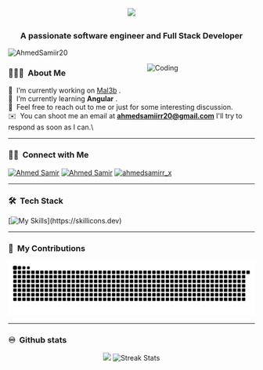 <h1 align="center">
    <img src="https://readme-typing-svg.herokuapp.com/?font=Fira+Code&pause=600&color=F7F7F7&size=35&center=true&vCenter=true&weight=600&&duration=4000&width=500&height=70&duration=4000&lines=Hi+There!+👋;+I'm+Muhammad+Osama!;" />
</h1>
<h3 align="center">A passionate software engineer and Full Stack Developer</h3>

<p align="left"> <img src="https://komarev.com/ghpvc/?username=AhmedSamiir20&label=Profile%20views&color=0e75b6&style=flat" alt="AhmedSamiir20" /> </p>

<img align="right" alt="Coding" width="220" src="https://cdn.dribbble.com/users/720825/screenshots/3253310/slim-jim-_dribbble_-_800x600_.gif" />


### 👨🏻‍💻 &nbsp;About Me

🔭 &nbsp;I’m currently working on [Mal3b](https://github.com/AhmedSamiir20/Mal3b) .\
🌱 &nbsp;I’m currently learning **Angular** .\
💬 &nbsp;Feel free to reach out to me or just for some interesting discussion.\
✉️ &nbsp;You can shoot me an email at **ahmedsamiirr20@gmail.com** I'll try to respond as soon as I can.\
<hr>

### 🤝🏻 &nbsp;Connect with Me

<p align="left">

<a href="https://www.linkedin.com/in/ahmed-samir-513356264/" target="blank"><img align="center" src="https://raw.githubusercontent.com/rahuldkjain/github-profile-readme-generator/master/src/images/icons/Social/linked-in-alt.svg" alt="Ahmed Samir" height="30" width="40" /></a>
<a href="https://www.facebook.com/share/1EZ39zjCi3/?mibextid=LQQJ4d" target="blank"><img align="center" src="https://raw.githubusercontent.com/rahuldkjain/github-profile-readme-generator/master/src/images/icons/Social/facebook.svg" alt="Ahmed Samir" height="30" width="40" /></a>
<a href="https://www.instagram.com/ahmedsamirr_x/profilecard/?igsh=dDcyNHp2M2pmNzZ2" target="blank"><img align="center" src="https://raw.githubusercontent.com/rahuldkjain/github-profile-readme-generator/master/src/images/icons/Social/instagram.svg" alt="ahmedsamirr_x" height="30" width="40" /></a>

</p>
<hr>

### 🛠 &nbsp;Tech Stack

[![My Skills](https://skillicons.dev/icons?i=cs,cpp,dotnet,figma,angular,ts,html,css,github,bootstrap,cpp,py,docker,matlab,ps,opencv,react,)](https://skillicons.dev)


<hr>


<!--- ------------------------------------------------------------------------------------------------------------------------------------------------------ -->
<!--- -- GitHub Stats ------------------------------------------------------------------------------------------------------------------------------------ -->
<!--- ------------------------------------------------------------------------------------------------------------------------------------------------------ -->

### 🐍 &nbsp;My Contributions

![Snake animation Contribution Graph](https://raw.githubusercontent.com/Anmol-Baranwal/Anmol-Baranwal/output/github-contribution-grid-snake-dark.svg)
<hr>

### ♾️ &nbsp;Github stats
<div align="center">
    
 ![](https://github-readme-stats.vercel.app/api?username=AhmedSamiir20\&rank_icon=percentile&show_icons=true&theme=github_dark&border_radius=8) 
 <img src="https://github-readme-streak-stats.herokuapp.com?user=AhmedSamiir20&theme=github-dark-blue" alt="Streak Stats" width="50%" />
</div>

